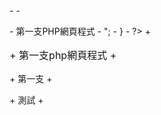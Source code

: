 <title>PHP practice1</title>
 </head>
 <body>
-	<?php
-		$begin=12;
-		$end=18;
-		for($i = $begin; $i <= $end; $i +=3 ){		
-	?>
-	<p style="font-size: <?php echo $i;?> pt">
-	第一支PHP網頁程式
-	<?php
-		print "</p>";
-		} 
-	?>
+	<p style="font-size: 12pt">
+		第一支php網頁程式
+	</p>	<p style="font-size: 15 pt">
+		第一支
+	</p>	<p style="font-size: 30 pt">
+		測試
+	</p>
 	
 </body>
 </html
